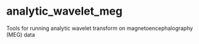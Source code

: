 # analytic_wavelet_meg
Tools for running analytic wavelet transform on magnetoencephalography (MEG) data